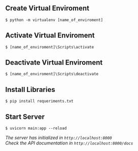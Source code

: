 ## Create Virtual Enviroment
```
$ python -m virtualenv [name_of_enviroment]
```

## Activate Virtual Enviroment
```
$ [name_of_enviroment]\Scripts\activate
```

## Deactivate Virtual Enviroment
```
$ [name_of_enviroment]\Scripts\deactivate
```

## Install Libraries
```
$ pip install requeriments.txt
```

## Start Server
```
$ uvicorn main:app --reload
```

_The server has initialized in `http://localhost:8000`_
<br>
_Check the API documentation in `http://localhost:8000/docs`_

